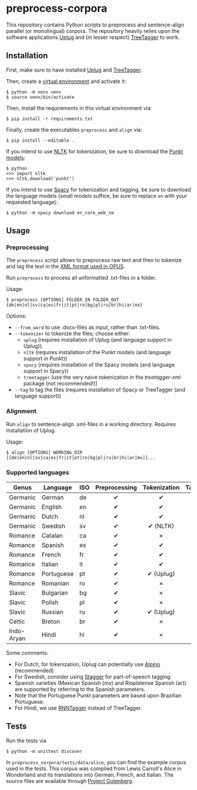 # preprocess-corpora

This repository contains Python scripts to preprocess and sentence-align parallel (or monolingual) corpora. 
The repository heavily relies upon the software applications [Uplug](https://bitbucket.org/tiedemann/uplug/src/master/) and (in lesser respect) [TreeTagger](http://www.cis.uni-muenchen.de/~schmid/tools/TreeTagger/) to work.

## Installation

First, make sure to have installed [Uplug](https://bitbucket.org/tiedemann/uplug/src/master/) and [TreeTagger](http://www.cis.uni-muenchen.de/~schmid/tools/TreeTagger/).

Then, create a [virtual environment](https://docs.python.org/3/library/venv.html) and activate it:

    $ python -m venv venv
    $ source venv/bin/activate

Then, install the requirements in this virtual environment via:

    $ pip install -r requirements.txt

Finally, create the executables `preprocess` and `align` via:    
 
    $ pip install --editable .

If you intend to use [NLTK](https://www.nltk.org/) for tokenization, be sure to download the [Punkt models](https://www.nltk.org/api/nltk.tokenize.html?highlight=punkt#module-nltk.tokenize.punkt):

    $ python
    >>> import nltk
    >>> nltk.download('punkt')

If you intend to use [Spacy](https://spacy.io/) for tokenization and tagging, be sure to download the language models (small models suffice, be sure to replace `en` with your requested language):

    $ python -m spacy download en_core_web_sm

## Usage

### Preprocessing

The `preprocess` script allows to preprocess raw text and then to tokenize and tag the text in the [XML format used in OPUS](http://opus.nlpl.eu/).

Run `preprocess` to process all unformatted .txt-files in a folder. 

Usage:

    $ preprocess [OPTIONS] FOLDER_IN FOLDER_OUT {de|en|nl|sv|ca|es|fr|it|pt|ro|bg|pl|ru|br|hi|ar|mx}

Options:

- `--from_word` to use .docx-files as input, rather than .txt-files.
- `--tokenizer` to tokenize the files; choose either:
    - `uplug` (requires installation of Uplug (and language support in Uplug)).
    - `nltk` (requires installation of the Punkt models (and language support in Punkt))
    - `spacy` (requires installation of the Spacy models (and language support in Spacy))
    - `treetagger` (use the very naive tokenization in the *treetagger-xml* package (not recommended!))
- `--tag` to tag the files (requires installation of Spacy or TreeTagger (and language support))


### Alignment

Run `align` to sentence-align .xml-files in a working directory. Requires installation of Uplug.

Usage:

    $ align [OPTIONS] WORKING_DIR [[de|en|nl|sv|ca|es|fr|it|pt|ro|bg|pl|ru|br|hi|ar|mx]]...

### Supported languages

| Genus      | Language   | ISO | Preprocessing | Tokenization | Tagging |
|------------|------------|-----|:-------------:|:------------:|:-------:|
| Germanic   | German     | de  |       ✔       |      ✔       |    ✔    |
| Germanic   | English    | en  |       ✔       |      ✔       |    ✔    |
| Germanic   | Dutch      | nl  |       ✔       |      ✔       |    ✔    |
| Germanic   | Swedish    | sv  |       ✔       |   ✔ (NLTK)   |    ✗    |
| Romance    | Catalan    | ca  |       ✔       |      ✗       |    ✔    |
| Romance    | Spanish    | es  |       ✔       |      ✔       |    ✔    |
| Romance    | French     | fr  |       ✔       |      ✔       |    ✔    |
| Romance    | Italian    | it  |       ✔       |      ✔       |    ✔    |
| Romance    | Portuguese | pt  |       ✔       |  ✔ (Uplug)   |    ✔    |
| Romance    | Romanian   | ro  |       ✔       |      ✗       |    ✔    |
| Slavic     | Bulgarian  | bg  |       ✔       |      ✗       |    ✔    |
| Slavic     | Polish     | pl  |       ✔       |      ✗       |    ✗    |
| Slavic     | Russian    | ru  |       ✔       |  ✔ (Uplug)   |    ✔    |
| Celtic     | Breton     | br  |       ✔       |      ✗       |    ✗    |
| Indo-Aryan | Hindi      | hi  |       ✔       |      ✗       |    ✔    |

Some comments:
- For Dutch, for tokenization, Uplug can potentially use [Alpino](https://www.let.rug.nl/vannoord/alp/Alpino/) (recommended)
- For Swedish, consider using [Stagger](https://www.ling.su.se/english/nlp/tools/stagger) for part-of-speech tagging.
- Spanish varieties (Mexican Spanish (mx) and Rioplatense Spanish (ar)) are supported by referring to the Spanish parameters.
- Note that the Portuguese Punkt parameters are based upon Brazilian Portuguese.
- For Hindi, we use [RNNTagger](https://www.cis.uni-muenchen.de/~schmid/tools/RNNTagger/) instead of TreeTagger.

## Tests

Run the tests via

    $ python -m unittest discover

In `preprocess_corpora/tests/data/alice`, you can find the example corpus used in the tests.
This corpus was compiled from Lewis Carroll's Alice in Wonderland and its translations into German, French, and Italian.
The source files are available through [Project Gutenberg](http://www.gutenberg.org/).
